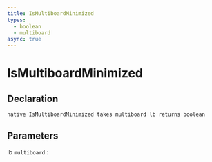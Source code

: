 ```yaml
---
title: IsMultiboardMinimized
types:
  - boolean
  - multiboard
async: true
---
```


# IsMultiboardMinimized

## Declaration

```jass
native IsMultiboardMinimized takes multiboard lb returns boolean
```

## Parameters
lb `multiboard`
: 
